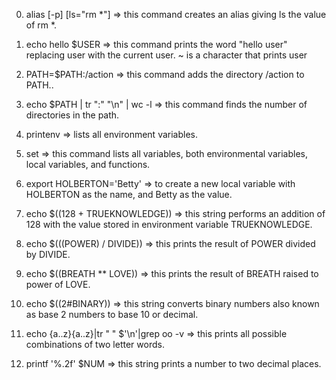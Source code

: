 0) alias [-p] [ls="rm *"]   => this command creates an alias giving ls the value of rm *.

1) echo hello $USER => this command prints the word "hello user" replacing user with the current user. ~ is a character that prints user

3) PATH=$PATH:/action => this command adds the directory /action to PATH..

4) echo $PATH | tr ":" "\n" | wc -l => this command finds the number of directories in the path.

5) printenv => lists all environment variables.

6) set => this command lists all variables, both environmental variables, local variables, and functions.

7) export HOLBERTON='Betty' => to create a new local variable with HOLBERTON as the name, and Betty as the value.

8) echo $((128 + TRUEKNOWLEDGE)) => this string performs an addition of 128 with the value stored in environment variable TRUEKNOWLEDGE.

9) echo $(((POWER) / DIVIDE)) => this prints the result of POWER divided by DIVIDE.

10) echo $((BREATH ** LOVE)) => this prints the result of BREATH raised to power of LOVE.

11) echo $((2#BINARY)) => this string converts binary numbers also known as base 2 numbers to base 10 or decimal.

12) echo {a..z}{a..z}|tr " " $'\n'|grep oo -v => this prints all possible combinations of two letter words.

13) printf '%.2f' $NUM => this string prints a number to two decimal places.